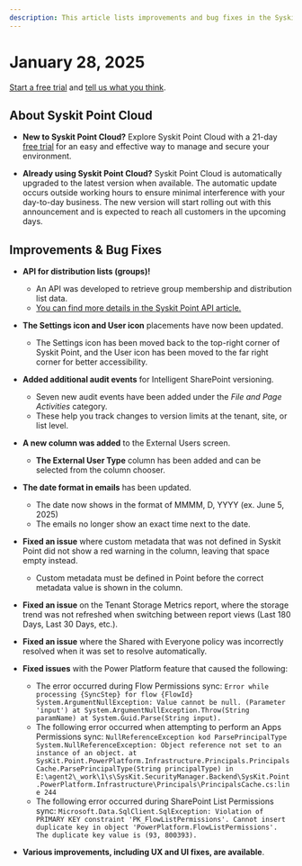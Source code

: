 ```yaml
---
description: This article lists improvements and bug fixes in the Syskit Point Cloud version 2025.2.78.25
---
```


# January 28, 2025

[Start a free trial](https://www.syskit.com/products/point/free-trial/) and [tell us what you think](https://www.syskit.com/company/contact-us/).

## About Syskit Point Cloud

* **New to Syskit Point Cloud?** Explore Syskit Point Cloud with a 21-day [free trial](https://www.syskit.com/products/point/free-trial/) for an easy and effective way to manage and secure your environment.

* **Already using Syskit Point Cloud?** Syskit Point Cloud is automatically upgraded to the latest version when available. The automatic update occurs outside working hours to ensure minimal interference with your day-to-day business. The new version will start rolling out with this announcement and is expected to reach all customers in the upcoming days.


## Improvements & Bug Fixes

* **API for distribution lists (groups)!**
  * An API was developed to retrieve group membership and distribution list data.
  * [You can find more details in the Syskit Point API article.](../../integrations/syskit-point-api.md)

* **The Settings icon and User icon** placements have now been updated.
  * The Settings icon has been moved back to the top-right corner of Syskit Point, and the User icon has been moved to the far right corner for better accessibility. 

* **Added additional audit events** for Intelligent SharePoint versioning.
  * Seven new audit events have been added under the *File and Page Activities* category. 
  * These help you track changes to version limits at the tenant, site, or list level. 

* **A new column was added** to the External Users screen.
  * **The External User Type** column has been added and can be selected from the column chooser. 

* **The date format in emails** has been updated.
  * The date now shows in the format of MMMM, D, YYYY (ex. June 5, 2025)
  * The emails no longer show an exact time next to the date.  


* **Fixed an issue** where custom metadata that was not defined in Syskit Point did not show a red warning in the column, leaving that space empty instead. 
  * Custom metadata must be defined in Point before the correct metadata value is shown in the column. 

* **Fixed an issue** on the Tenant Storage Metrics report, where the storage trend was not refreshed when switching between report views (Last 180 Days, Last 30 Days, etc.).

* **Fixed an issue** where the Shared with Everyone policy was incorrectly resolved when it was set to resolve automatically. 

* **Fixed issues** with the Power Platform feature that caused the following:
  * The error occurred during Flow Permissions sync: `Error while processing {SyncStep} for flow {FlowId}
System.ArgumentNullException: Value cannot be null. (Parameter 'input')
 at System.ArgumentNullException.Throw(String paramName)
 at System.Guid.Parse(String input).`
  * The following error occurred when attempting to perform an Apps Permissions sync: `NullReferenceException kod ParsePrincipalType
 System.NullReferenceException: Object reference not set to an instance of an object.
 at SysKit.Point.PowerPlatform.Infrastructure.Principals.PrincipalsCache.ParsePrincipalType(String principalType) in E:\agent2\_work\1\s\SysKit.SecurityManager.Backend\SysKit.Point.PowerPlatform.Infrastructure\Principals\PrincipalsCache.cs:line 244`
  * The following error occurred during SharePoint List Permissions sync: `Microsoft.Data.SqlClient.SqlException: Violation of PRIMARY KEY constraint 'PK_FlowListPermissions'. Cannot insert duplicate key in object 'PowerPlatform.FlowListPermissions'. The duplicate key value is (93, 800393).`

* **Various improvements, including UX and UI fixes, are available**.